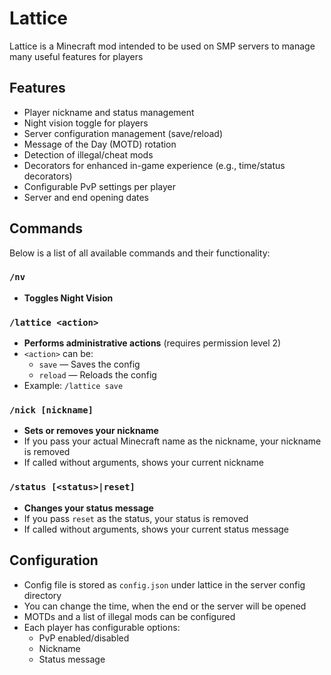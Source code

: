 # Lattice

Lattice is a Minecraft mod intended to be used on SMP servers to manage many useful features for players

## Features
- Player nickname and status management
- Night vision toggle for players
- Server configuration management (save/reload)
- Message of the Day (MOTD) rotation
- Detection of illegal/cheat mods
- Decorators for enhanced in-game experience (e.g., time/status decorators)
- Configurable PvP settings per player
- Server and end opening dates

## Commands
Below is a list of all available commands and their functionality:

### `/nv`
- **Toggles Night Vision**

### `/lattice <action>`
- **Performs administrative actions** (requires permission level 2)
- `<action>` can be:
  - `save` — Saves the config
  - `reload` — Reloads the config
- Example: `/lattice save`

### `/nick [nickname]`
- **Sets or removes your nickname**
- If you pass your actual Minecraft name as the nickname, your nickname is removed
- If called without arguments, shows your current nickname

### `/status [<status>|reset]`
- **Changes your status message**
- If you pass `reset` as the status, your status is removed
- If called without arguments, shows your current status message

## Configuration
- Config file is stored as `config.json` under lattice in the server config directory
- You can change the time, when the end or the server will be opened
- MOTDs and a list of illegal mods can be configured
- Each player has configurable options:
  - PvP enabled/disabled
  - Nickname
  - Status message
